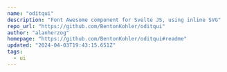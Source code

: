 ```yaml
---
name: "oditqui"
description: "Font Awesome component for Svelte JS, using inline SVG"
repo_url: "https://github.com/BentonKohler/oditqui"
author: "alanherzog"
homepage: "https://github.com/BentonKohler/oditqui#readme"
updated: "2024-04-03T19:43:15.651Z"
tags: 
  - ui
---
```

